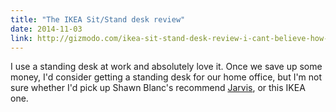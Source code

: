 ```yaml
---
title: "The IKEA Sit/Stand desk review"
date: 2014-11-03
link: http://gizmodo.com/ikea-sit-stand-desk-review-i-cant-believe-how-much-i-l-1652445999
---
```

 I use a standing desk at work and absolutely love it. Once we save up some money, I'd consider getting a standing desk for our home office, but I'm not sure whether I'd pick up Shawn Blanc's recommend [Jarvis](http://www.amazon.com/dp/B00HRFEIF4/ref=nosim&tag=toolsandtoys-20), or this IKEA one.
